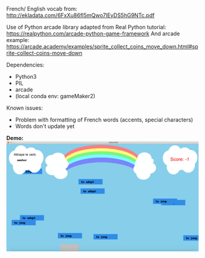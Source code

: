 French/ English vocab from: http://ekladata.com/6FxXu86fl5mQwo7lEyDS5hG9NTc.pdf

Use of Python arcade library adapted from Real Python tutorial: https://realpython.com/arcade-python-game-framework
And arcade example: https://arcade.academy/examples/sprite_collect_coins_move_down.html#sprite-collect-coins-move-down

Dependencies:
- Python3
- PIL
- arcade
- (local conda env: gameMaker2)

Known issues:
- Problem with formatting of French words (accents, special characters)
- Words don't update yet

**Demo:**
![verbDrop demo](https://github.com/skw32/learningFrench/blob/master/3_verbDrop/Screenshot_verbDrop.png)


